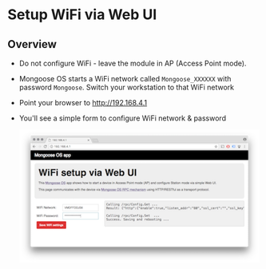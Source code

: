 # Setup WiFi via Web UI

## Overview

- Do not configure WiFi - leave the module in AP (Access Point mode).
- Mongoose OS starts a WiFi network called `Mongoose_XXXXXX` with password
`Mongoose`. Switch your workstation to that WiFi network
- Point your browser to http://192.168.4.1
- You'll see a simple form to configure WiFi network & password

  ![Screenshot](shot.png)

